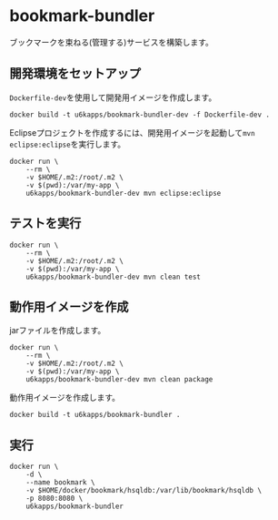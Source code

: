# bookmark-bundler

ブックマークを束ねる(管理する)サービスを構築します。

## 開発環境をセットアップ

`Dockerfile-dev`を使用して開発用イメージを作成します。

```
docker build -t u6kapps/bookmark-bundler-dev -f Dockerfile-dev .
```

Eclipseプロジェクトを作成するには、開発用イメージを起動して`mvn eclipse:eclipse`を実行します。

```
docker run \
    --rm \
    -v $HOME/.m2:/root/.m2 \
    -v $(pwd):/var/my-app \
    u6kapps/bookmark-bundler-dev mvn eclipse:eclipse
```

## テストを実行

```
docker run \
    --rm \
    -v $HOME/.m2:/root/.m2 \
    -v $(pwd):/var/my-app \
    u6kapps/bookmark-bundler-dev mvn clean test
```

## 動作用イメージを作成

jarファイルを作成します。

```
docker run \
    --rm \
    -v $HOME/.m2:/root/.m2 \
    -v $(pwd):/var/my-app \
    u6kapps/bookmark-bundler-dev mvn clean package
```

動作用イメージを作成します。

```
docker build -t u6kapps/bookmark-bundler .
```

## 実行

```
docker run \
    -d \
    --name bookmark \
    -v $HOME/docker/bookmark/hsqldb:/var/lib/bookmark/hsqldb \
    -p 8080:8080 \
    u6kapps/bookmark-bundler
```
